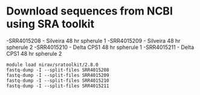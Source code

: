 # Download sequences from NCBI using SRA toolkit
-SRR4015208 - Silveira 48 hr spherule 1
-SRR4015209 - Silveira 48 hr spherule 2
-SRR4015210 - Delta CPS1 48 hr spherule 1
-SRR4015211 - Delta CPS1 48 hr spherule 2

```
module load nirav/sratoolkit/2.8.0
fastq-dump -I --split-files SRR4015208
fastq-dump -I --split-files SRR4015209
fastq-dump -I --split-files SRR4015210
fastq-dump -I --split-files SRR4015211
```



